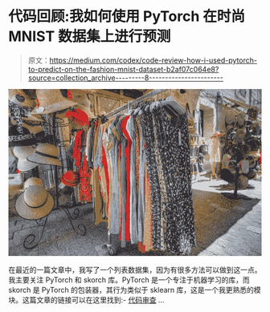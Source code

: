 # 代码回顾:我如何使用 PyTorch 在时尚 MNIST 数据集上进行预测

> 原文：<https://medium.com/codex/code-review-how-i-used-pytorch-to-predict-on-the-fashion-mnist-dataset-b2af07c064e8?source=collection_archive---------8----------------------->

![](img/c5e73e68070b63961f13e966fdeeb3e5.png)

在最近的一篇文章中，我写了一个列表数据集，因为有很多方法可以做到这一点。我主要关注 PyTorch 和 skorch 库。PyTorch 是一个专注于机器学习的库，而 skorch 是 PyTorch 的包装器，其行为类似于 sklearn 库，这是一个我更熟悉的模块。这篇文章的链接可以在这里找到:- [代码审查](/codex/code-review-google-colab-mnist-prediction-with-sklearn-and-skorch-f759731c828d) …